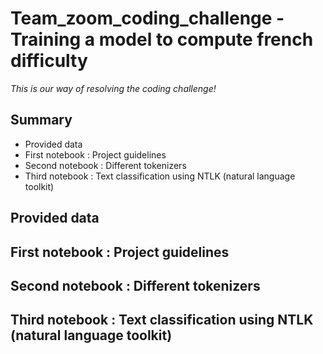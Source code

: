# Team_zoom_coding_challenge - Training a model to compute french difficulty
*This is our way of resolving the coding challenge!*
## Summary
* Provided data
* First notebook : Project guidelines
* Second notebook : Different tokenizers
* Third notebook : Text classification using NTLK (natural language toolkit)

## Provided data
## First notebook : Project guidelines
## Second notebook : Different tokenizers
## Third notebook : Text classification using NTLK (natural language toolkit)




